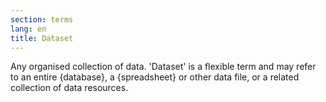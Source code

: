 ```yaml
---
section: terms
lang: en
title: Dataset
---
```


Any organised collection of data. 'Dataset' is a flexible term and may refer to an entire {database}, a {spreadsheet} or other data file, or a related collection of data resources.